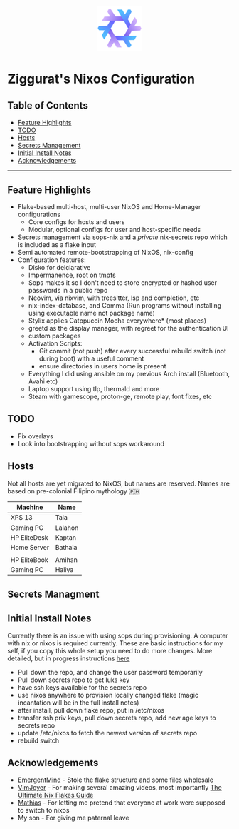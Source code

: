 <div align="center">
<h1>
<img width="100" src="docs/nixos-logo.png" /> <br>
</h1>
</div>

# Ziggurat's Nixos Configuration

## Table of Contents

- [Feature Highlights](#feature-highlights)
- [TODO](#todo)
- [Hosts](#hosts)
- [Secrets Management](#secrets-management)
- [Initial Install Notes](docs/Install.md)
- [Acknowledgements](#acknowledgements)

---

## Feature Highlights

- Flake-based multi-host, multi-user NixOS and Home-Manager configurations
  - Core configs for hosts and users
  - Modular, optional configs for user and host-specific needs
- Secrets management via sops-nix and a _private_ nix-secrets repo which is included as a flake input
- Semi automated remote-bootstrapping of NixOS, nix-config
- Configuration features:
  - Disko for delclarative 
  - Impermanence, root on tmpfs
  - Sops makes it so I don't need to store encrypted or hashed user passwords in a public repo
  - Neovim, via nixvim, with treesitter, lsp and completion, etc
  - nix-index-database, and Comma (Run programs without installing using executable name not package name)
  - Stylix applies Catppuccin Mocha everywhere* (most places)
  - greetd as the display manager, with regreet for the authentication UI
  - custom packages
  - Activation Scripts:
    - Git commit (not push) after every successful rebuild switch (not during boot) with a useful comment
    - ensure directories in users home is present
  - Everything I did using ansible on my previous Arch install (Bluetooth, Avahi etc)
  - Laptop support using tlp, thermald and more
  - Steam with gamescope, proton-ge, remote play, font fixes, etc

## TODO

- Fix overlays
- Look into bootstrapping without sops workaround

## Hosts

Not all hosts are yet migrated to NixOS, but names are reserved. 
Names are based on pre-colonial Filipino mythology 🇵🇭

| **Machine**  | **Name** |
|--------------|----------|
| XPS 13       | Tala     |
| Gaming PC    | Lalahon  |
| HP EliteDesk | Kaptan   |
| Home Server  | Bathala  |
|              |          |
| HP EliteBook | Amihan   |
| Gaming PC    | Haliya   |

## Secrets Managment

## Initial Install Notes

Currently there is an issue with using sops during provisioning. A computer with nix or nixos is required currently. These are basic instructions for my self, if you copy this whole setup you need to do more changes. More detailed, but in progress instructions [here](docs/Install.md)

- Pull down the repo, and change the user password temporarily
- Pull down secrets repo to get luks key
- have ssh keys available for the secrets repo
- use nixos anywhere to provision locally changed flake (magic incantation will be in the full install notes)
- after install, pull down flake repo, put in /etc/nixos 
- transfer ssh priv keys, pull down secrets repo, add new age keys to secrets repo
- update /etc/nixos to fetch the newest version of secrets repo
- rebuild switch

## Acknowledgements

- [EmergentMind](https://github.com/emergentmind) - Stole the flake structure and some files wholesale
- [VimJoyer](https://github.com/vimjoyer) - For making several amazing videos, most importantly [The Ultimate Nix Flakes Guide](https://www.youtube.com/watch?v=JCeYq72Sko0)
- [Mathias](https://github.com/Mathsterk/) - For letting me pretend that everyone at work were supposed to switch to nixos
- My son - For giving me paternal leave

